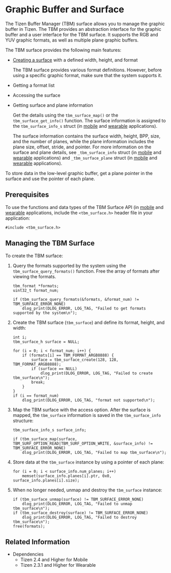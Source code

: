 # Graphic Buffer and Surface


The Tizen Buffer Manager (TBM) surface allows you to manage the graphic buffer in Tizen. The TBM provides an abstraction interface for the graphic buffer and a user interface for the TBM surface. It supports the RGB and YUV graphic formats, as well as multiple plane graphic buffers.

The TBM surface provides the following main features:

- [Creating a surface](#create) with a defined width, height, and format

  The TBM surface provides various format definitions. However, before using a specific graphic format, make sure that the system supports it.

- Getting a format list

- Accessing the surface

- Getting surface and plane information

  Get the details using the `tbm_surface_map()` or the `tbm_surface_get_info()` function. The surface information is assigned to the `tbm_surface_info_s` struct (in [mobile](../../api/mobile/latest/group__CAPI__UI__TBM__SURFACE__MODULE.html#ga8d954dfd180e96cafbcfc7b92684b971) and [wearable](../../api/wearable/latest/group__CAPI__UI__TBM__SURFACE__MODULE.html#ga8d954dfd180e96cafbcfc7b92684b971) applications).

  The surface information contains the surface width, height, BPP, size, and the number of planes, while the plane information includes the plane size, offset, stride, and pointer. For more information on the surface and plane details, see `_tbm_surface_info` struct (in [mobile](../../api/mobile/latest/struct__tbm__surface__info.html) and [wearable](../../api/wearable/latest/struct__tbm__surface__info.html) applications) and `_tbm_surface_plane` struct (in [mobile](../../api/mobile/latest/struct__tbm__surface__plane.html) and [wearable](../../api/wearable/latest/struct__tbm__surface__plane.html) applications).

To store data in the low-level graphic buffer, get a plane pointer in the surface and use the pointer of each plane.

## Prerequisites

To use the functions and data types of the TBM Surface API (in [mobile](../../api/mobile/latest/group__CAPI__UI__TBM__SURFACE__MODULE.html) and [wearable](../../api/wearable/latest/group__CAPI__UI__TBM__SURFACE__MODULE.html) applications, include the `<tbm_surface.h>` header file in your application:

```
#include <tbm_surface.h>
```

<a name="create"></a>
## Managing the TBM Surface

To create the TBM surface:

1. Query the formats supported by the system using the `tbm_surface_query_formats()` function. Free the array of formats after viewing the formats.

    ```
    tbm_format *formats;
    uint32_t format_num;

    if (tbm_surface_query_formats(&formats, &format_num) != TBM_SURFACE_ERROR_NONE)
        dlog_print(DLOG_ERROR, LOG_TAG, "Failed to get formats supported by the system\n");
    ```

2. Create the TBM surface (`tbm_surface`) and define its format, height, and width:

   ```
   int i;
   tbm_surface_h surface = NULL;

   for (i = 0; i < format_num; i++) {
       if (formats[i] == TBM_FORMAT_ARGB8888) {
           surface = tbm_surface_create(128, 128, TBM_FORMAT_ARGB8888);
           if (surface == NULL)
               dlog_print(DLOG_ERROR, LOG_TAG, "Failed to create tbm_surface\n");
           break;
       }
   }
   if (i == format_num)
       dlog_print(DLOG_ERROR, LOG_TAG, "format not supported\n");
   ```

3. Map the TBM surface with the access option. After the surface is mapped, the `tbm_surface` information is saved in the `tbm_surface_info` structure:

   ```
   tbm_surface_info_s surface_info;

   if (tbm_surface_map(surface, TBM_SURF_OPTION_READ|TBM_SURF_OPTION_WRITE, &surface_info) != TBM_SURFACE_ERROR_NONE)
       dlog_print(DLOG_ERROR, LOG_TAG, "Failed to map tbm_surface\n");
   ```

4. Store data at the `tbm_surface` instance by using a pointer of each plane:

   ```
   for (i = 0; i < surface_info.num_planes; i++)
       memset(surface_info.planes[i].ptr, 0x0, surface_info.planes[i].size);
   ```

5. When no longer needed, unmap and destroy the `tbm_surface` instance:

    ```
    if (tbm_surface_unmap(surface) != TBM_SURFACE_ERROR_NONE)
        dlog_print(DLOG_ERROR, LOG_TAG, "Failed to unmap tbm_surface\n");
    if (tbm_surface_destroy(surface) != TBM_SURFACE_ERROR_NONE)
        dlog_print(DLOG_ERROR, LOG_TAG, "Failed to destroy tbm_surface\n");
    free(formats);
    ```


## Related Information
- Dependencies
  - Tizen 2.4 and Higher for Mobile
  - Tizen 2.3.1 and Higher for Wearable
